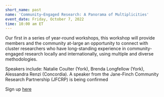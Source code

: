 ```yaml
---
short_name: past
name: 'Community—Engaged Research: A Panorama of Multiplicities'
event_date: Friday, October 7, 2022
time: 10:00 am ET
---
```


Our first in a series of year-round workshops, this workshop will provide members and the community at-large an opportunity to connect with cluster researchers who have long-standing experience in community-engaged research locally and internationally, using multiple and diverse methodologies.

Speakers include: Natalie Coulter (York), Brenda Longfellow (York), Alessandra Renzi (Concordia). A speaker from the Jane-Finch Community Research Partnership (JFCRP) is being confirmed

Sign up [here](https://www.eventbrite.com/e/community-engaged-research-a-panorama-of-multiplicities-tickets-420443316277 "Sign up  for this event")